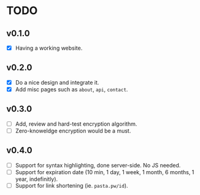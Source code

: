 # TODO
## v0.1.0
* [x] Having a working website.

## v0.2.0
* [x] Do a nice design and integrate it.
* [x] Add misc pages such as `about`, `api`, `contact`.

## v0.3.0
* [ ] Add, review and hard-test encryption algorithm.  
* [ ] Zero-knoweldge encryption would be a must.

## v0.4.0
* [ ] Support for syntax highlighting, done server-side. No JS needed.
* [ ] Support for expiration date (10 min, 1 day, 1 week, 1 month, 6 months, 1 year, indefinitly).
* [ ] Support for link shortening (ie. `pasta.pw/id`).
